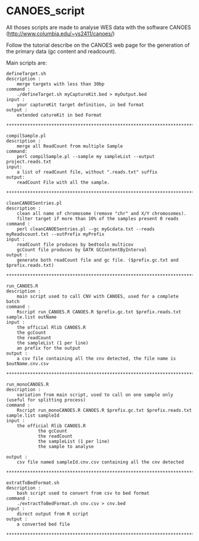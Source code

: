# CANOES_script

All thoses scripts are made to analyse WES data with the software CANOES (http://www.columbia.edu/~ys2411/canoes/)

Follow the tutorial describe on the CANOES web page for the generation of the primary data (gc content and readcount).

Main scripts are:

	defineTarget.sh
	description :
		merge targets with less than 30bp
	command :
		./defineTarget.sh myCaptureKit.bed > myOutput.bed
	input :
		your captureKit target definition, in bed format
	output :
		extended catureKit in bed Format

	************************************************************************

	compilSample.pl
	description :
		merge all ReadCount from multiple Sample
	command:
		perl compilSample.pl --sample my sampleList --output project.reads.txt
	input:
		a list of readCount file, without ".reads.txt" suffix
	output:
		readCount File with all the sample. 

	************************************************************************

	cleanCANOESentries.pl 
	description : 
		clean all name of chromosome (remove "chr" and X/Y chromosomes).
		filter target if more than 10% of the samples present 0 reads
	command :
		perl cleanCANOESentries.pl --gc myGcdata.txt --reads myReadscount.txt --outPrefix myPrefix
	input :
		readCount file produces by bedtools multicov
		gcCount file produces by GATK GCContentByInterval
	output : 
		generate both readCount file and gc file. ($prefix.gc.txt and $prefix.reads.txt)
		
	************************************************************************

	run_CANOES.R
	description :
		main script used to call CNV with CANOES, used for a complete batch
	command :
		Rscript run_CANOES.R CANOES.R $prefix.gc.txt $prefix.reads.txt sample.list outName
	input :
		the official Rlib CANOES.R
		the gcCount
		the readCount
		the sampleList (1 per line)
		an prefix for the output
	output :
		a csv file containing all the cnv detected, the file name is $outName.cnv.csv

	************************************************************************

	run_monoCANOES.R
	description : 
		variation from main script, used to call on one sample only (useful for splitting process)
	command :
		Rscript run_monoCANOES.R CANOES.R $prefix.gc.txt $prefix.reads.txt sample.list sampleId
	input :
		the official Rlib CANOES.R
                the gcCount
                the readCount
                the sampleList (1 per line)
                the sample to analyse
	
	output :
		csv file named sampleId.cnv.csv containing all the cnv detected

	************************************************************************

	extratToBedFormat.sh
	description :
		bash script used to convert from csv to bed format
	command :
		./extractToBedFormat.sh cnv.csv > cnv.bed
	input :
		direct output from R script
	output :
		a converted bed file
	
	************************************************************************
